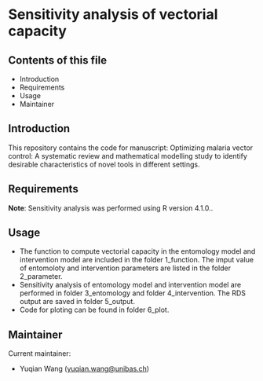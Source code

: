 # Sensitivity analysis of vectorial capacity

## Contents of this file

 - Introduction
 - Requirements
 - Usage
 - Maintainer

## Introduction

This repository contains the code for manuscript: Optimizing malaria vector control: A systematic review and mathematical modelling study to identify desirable characteristics of novel tools in different settings.


## Requirements

**Note**: Sensitivity analysis was performed using R version 4.1.0..

## Usage

 - The function to compute vectorial capacity in the entomology model and intervention model are included in the folder 1_function. The imput value of entomoloty and intervention parameters are listed in the folder 2_parameter.
 - Sensitivity analysis of entomology model and intervention model are performed in folder 3_entomology and folder 4_intervention. The RDS output are saved in folder 5_output.
 - Code for ploting can be found in folder 6_plot.


## Maintainer

Current maintainer:
- Yuqian Wang (yuqian.wang@unibas.ch)
